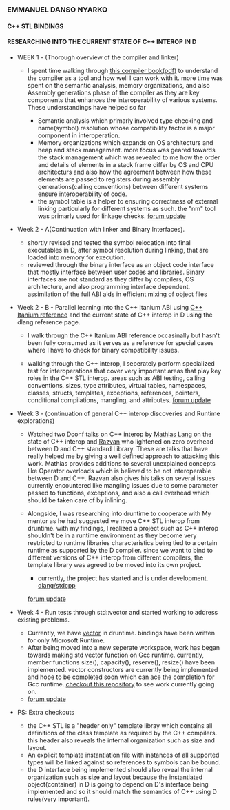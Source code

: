 ### EMMANUEL DANSO NYARKO
#### C++ STL BINDINGS

#### **RESEARCHING INTO THE CURRENT STATE OF C++ INTEROP IN D**

* WEEK 1 - (Thorough overview of the compiler and linker) 
    * I spent time walking through [this compiler book(pdf)](https://www.bing.com/ck/a?!&&p=2631ff323ce365a1JmltdHM9MTY5NzMyODAwMCZpZ3VpZD0zODQ1MDE2My00N2ZjLTYxZjMtMGVhYi0xMWE3NDY2ZjYwZjYmaW5zaWQ9NTI0NQ&ptn=3&hsh=3&fclid=38450163-47fc-61f3-0eab-11a7466f60f6&psq=introduction+to+compilers+and+language+design&u=a1aHR0cHM6Ly93d3czLm5kLmVkdS9-ZHRoYWluL2NvbXBpbGVyYm9vay9jb21waWxlcmJvb2sucGRm&ntb=1) to understand the compiler as a tool and how well I can work with it. more time was spent on the semantic analysis, memory organizations, and also Assembly generations phase of the compiler as they are key components that enhances the interoperability of various systems. These understandings have helped so far
    
        * Semantic analysis which primarly involved type checking and name(symbol) resolution whose compatibility factor is a major component in interoperation. 
        * Memory organizations which expands on OS architecturs and heap and stack management. more focus was geared towards the stack management which was revealed to me how the order and details of elements in a stack frame differ by OS and CPU architecturs and also how the agreement between how these elements are passed to registers during assembly generations(calling conventions) between different systems ensure interoperability of code.  
        * the symbol table is a helper to ensuring correctness of external linking particularly for different systems as such. the "nm" tool was primarly used for linkage checks. [forum update](https://forum.dlang.org/post/pgkuiyogjvzgieqmseac@forum.dlang.org)
    

      

* Week 2 - A(Continuation with linker and Binary Interfaces).
    *   shortly revised and tested the symbol relocation into final executables in D, after symbol resolution during linking,  that are loaded into memory for execution.
    * reviewed through the binary interface as an object code interface that mostly interface between user codes and libraries. Binary interfaces are not standard as they differ by compilers, OS architecture, and also programming interface dependent. assimilation of the full ABI aids in efficient mixing of object files 

* Week 2 - B - Parallel learning into the C++ Itanium ABi using [C++ Itanium reference](https://www.bing.com/ck/a?!&&p=856a41f595c0d1ddJmltdHM9MTY5NzMyODAwMCZpZ3VpZD0zODQ1MDE2My00N2ZjLTYxZjMtMGVhYi0xMWE3NDY2ZjYwZjYmaW5zaWQ9NTE4Nw&ptn=3&hsh=3&fclid=38450163-47fc-61f3-0eab-11a7466f60f6&psq=itanium+c%2b%2b+abi+pdf&u=a1aHR0cHM6Ly9pdGFuaXVtLWN4eC1hYmkuZ2l0aHViLmlvL2N4eC1hYmkvYWJpLmh0bWw&ntb=1) and the current state of C++ interop in D using the dlang reference page.
    * I walk through the C++ Itanium ABI reference occasinally but hasn't been fully consumed as it serves as a reference for special cases where I have to check for binary compatibility issues. 

    * walking through the C++ interop, I seperately perform specialized test for interoperations that cover very important areas that play key roles in the C++ STL interop. areas such as ABI testing, calling conventions, sizes, type attributes, virtual tables, namespaces, classes, structs, templates, exceptions, references, pointers, conditional compilations, mangling, and attributes. [forum update](https://forum.dlang.org/post/hhoqrvuwplpjoljmjsnw@forum.dlang.org)

* Week 3 - (continuation of general C++ interop discoveries  and Runtime explorations) 
    * Watched two Dconf talks on C++ interop by [Mathias Lang](https://www.youtube.com/watch?v=mI6-PmZy-u0&t=72s&pp=ygUSbWF0aGlhcyBsYW5nIGRjb25m) on the state of C++ interop and [Razvan](https://www.youtube.com/watch?v=j-Ws4VjyUWg&t=52s&pp=ygUTemVybyBvdmVyaGVhZCBkY29uZg%3D%3D) who lightened on zero overhead between D and C++ standard Library. These are talks that have really helped me by giving a well defined approach to attacking this work. Mathias provides additions to several unexplained concepts like Operator overloads which is believed to be not interoperable between D and C++. Razvan also gives his talks on several issues currently encountered like mangling issues due to some parameter passed to functions, exceptions, and also a call overhead which should be taken care of by inlining. 
    *  Alongside, I was researching into druntime to cooperate with My mentor as he had suggested we move C++ STL interop from druntime. with my findings, I realized a project such as C++ interop shouldn't be in a runtime environment as they become very restricted to runtime libraries characteristics being tied to a certain runtime as supported by the D compiler. since we want to bind to different versions of C++ interop from different compilers, the template library was agreed to be moved into its own project.  
        * currently, the project has started and is under development. [dlang/stdcpp](https://github.com/dlang/stdcpp)

        [forum update](https://forum.dlang.org/post/kvfdispkgwpieicesfsk@forum.dlang.org)

* Week 4 - Run tests through std::vector and started working to address existing problems.
    * Currently, we have [vector](https://github.com/dlang/dmd/blob/master/druntime/src/core/stdcpp/vector.d) in druntime. bindings have been written for only Microsoft Runtime. 
    * After being moved into a new seperate workspace, work has began towards making std vector function on Gcc runtime. currently, member functions size(), capacity(), reserve(), resize() have been implemented. vector constructors are currently being implemented and hope to be completed soon which can ace the completion for Gcc runtime. [checkout this repository](https://github.com/Emmankoko/stdcpp) to see work currently going on.
    * [forum update](https://forum.dlang.org/thread/wtuyusdifxvzwndlzueg@forum.dlang.org)
    
* PS: Extra checkouts
    * the C++ STL is a "header only" template libray which contains all definitions of the class template as required by the C++ compilers. this header also reveals the internal organization such as size and layout.
    * An explicit template instantiation file with instances of all supported types will be linked against so references to symbols can be bound.
    * the D interface being implemented should also reveal the internal organization such as size and layout because the instantiated object(container) in D is going to depend on D's interface being implemented and so it should match the semantics of C++ using D rules(very important).



